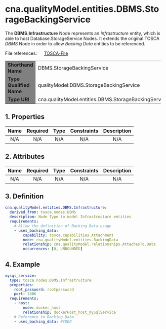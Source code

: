 # cna.qualityModel.entities.DBMS.StorageBackingService

The __DBMS.Infrastructure__ Node represents an _Infrastructure_ entity, which is able to host Database.StorageService Nodes.
It extends the original TOSCA _DBMS_ Node in order to allow _Backing Data_ entities to be referenced.

File references:&nbsp;&nbsp;&nbsp;&nbsp;&nbsp; [TOSCA-File](https://github.com/KarolinDuerr/MA-CNA-ModelingSupport/tree/main/TOSCA_Extension/Nodes/DBMS_Infrastructure.tosca)

<table>
    <tr>
        <td bgcolor="grey"><b>Shorthand Name</b></td>
        <td>DBMS.StorageBackingService</td>
    </tr>
    <tr>
        <td bgcolor="grey"><b>Type Qualified Name</b></td>
        <td>qualityModel:DBMS.StorageBackingService</td> <!--TODO keep?-->
    </tr>
    <tr>
        <td bgcolor="grey"><b>Type URI</b></td>
        <td>cna.qualityModel.entities.DBMS.StorageBackingService</td>
    </tr>
</table>

## 1. Properties

| Name | Required | Type | Constraints | <div align="center">__Description__</div> |
|:----:|:--------:|:----:|:-----------:|:-----------:|
| N/A | N/A | N/A | N/A | N/A |

## 2. Attributes

| Name | Required | Type | Constraints | <div align="center">__Description__</div> |
|:----:|:--------:|:----:|:-----------:|:-----------:|
| N/A | N/A | N/A | N/A | N/A |

## 3. Definition

```yaml
cna.qualityModel.entities.DBMS.Infrastructure:
  derived_from: tosca.nodes.DBMS
  description: Node Type to model Infrastructure entities
  requirements:
    # Allow the definition of Backing Data usage
    - uses_backing_data:
        capability: tosca.capabilities.Attachment
        node: cna.qualityModel.entities.BackingData
        relationship: cna.qualityModel.relationships.AttachesTo.Data
        occurrences: [0, UNBOUNDED]
```

## 4. Example

```yaml
mysql_service:
  type: tosca.nodes.DBMS.Infrastructure
  properties:
    root_password: rootpassword
    port: 3306
  requirements:
    - host:
        node: docker_host
        relationship: dockerHost_host_mySqlService
    # Reference to Backing Data
    - uses_backing_data: #TODO
```
